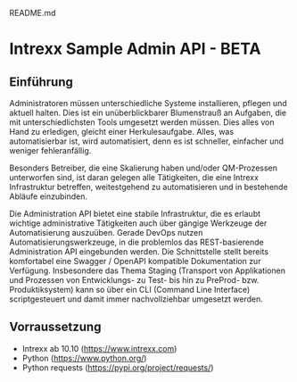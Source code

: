 README.md

# Intrexx Sample Admin API - BETA

## Einführung

Administratoren müssen unterschiedliche Systeme installieren, pflegen und aktuell halten. Dies ist ein unüberblickbarer Blumenstrauß an Aufgaben, die mit unterschiedlichsten Tools umgesetzt werden müssen. Dies alles von Hand zu erledigen, gleicht einer Herkulesaufgabe. Alles, was automatisierbar ist, wird automatisiert, denn es ist schneller, einfacher und weniger fehleranfällig. 

Besonders Betreiber, die eine Skalierung haben und/oder QM-Prozessen unterworfen sind, ist daran gelegen alle Tätigkeiten, die eine Intrexx Infrastruktur betreffen, weitestgehend zu automatisieren und in bestehende Abläufe einzubinden. 

Die Administration API bietet eine stabile Infrastruktur, die es erlaubt wichtige administrative Tätigkeiten auch über gängige Werkzeuge der Automatisierung auszuüben.  Gerade DevOps nutzen Automatisierungswerkzeuge, in die problemlos das REST-basierende Administration API eingebunden werden. Die Schnittstelle stellt bereits komfortabel eine Swagger / OpenAPI kompatible Dokumentation zur Verfügung. Insbesondere das Thema Staging (Transport von Applikationen und Prozessen von Entwicklungs- zu Test- bis hin zu PreProd- bzw. Produktiksystem) kann so über ein CLI (Command Line Interface) scriptgesteuert und damit immer nachvollziehbar umgesetzt werden.

## Vorraussetzung 

- Intrexx ab 10.10 (https://www.intrexx.com)
- Python (https://www.python.org/)
- Python requests (https://pypi.org/project/requests/)

